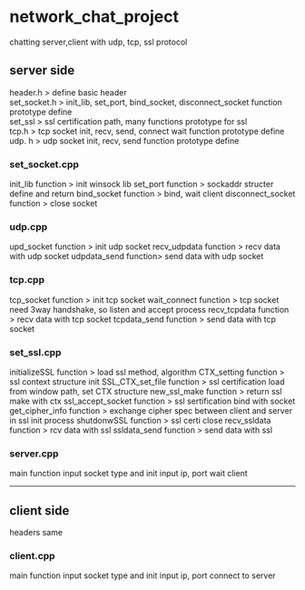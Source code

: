 # network_chat_project
chatting server,client with udp, tcp, ssl protocol

<h2>server side  </h2>  

header.h > define basic header  
set_socket.h > init_lib, set_port, bind_socket, disconnect_socket function prototype define  
set_ssl > ssl certification path, many functions prototype for ssl  
tcp.h > tcp socket init, recv, send, connect wait function prototype define  
udp. h > udp socket init, recv, send function prototype define  

<h3>set_socket.cpp  </h3>  
init_lib function > init winsock lib  
set_port function > sockaddr structer define and return  
bind_socket function > bind, wait client  
disconnect_socket function > close socket  

<h3>udp.cpp  </h3>
upd_socket function > init udp socket  
recv_udpdata function > recv data with udp socket  
udpdata_send function> send data with udp socket  

<h3>tcp.cpp  </h3>
tcp_socket function > init tcp socket  
wait_connect function > tcp socket need 3way handshake, so listen and accept process  
recv_tcpdata function > recv data with tcp socket  
tcpdata_send function > send data with tcp socket  

<h3>set_ssl.cpp  </h3>
initializeSSL function > load ssl method, algorithm  
CTX_setting function > ssl context structure init  
SSL_CTX_set_file function > ssl certification load from window path, set CTX structure  
new_ssl_make function > return ssl make with ctx  
ssl_accept_socket function > ssl sertification bind with socket  
get_cipher_info function > exchange cipher spec between client and server in ssl init process  
shutdonwSSL function > ssl certi close  
recv_ssldata function > rcv data with ssl  
ssldata_send function > send data with ssl  

<h3>server.cpp  </h3>
main function  
input socket type and init  
input ip, port  
wait client

<hr>

<h2>client side  </h2>

headers same  

<h3>client.cpp  </h3>
main function  
input socket type and init  
input ip, port  
connect to server  
